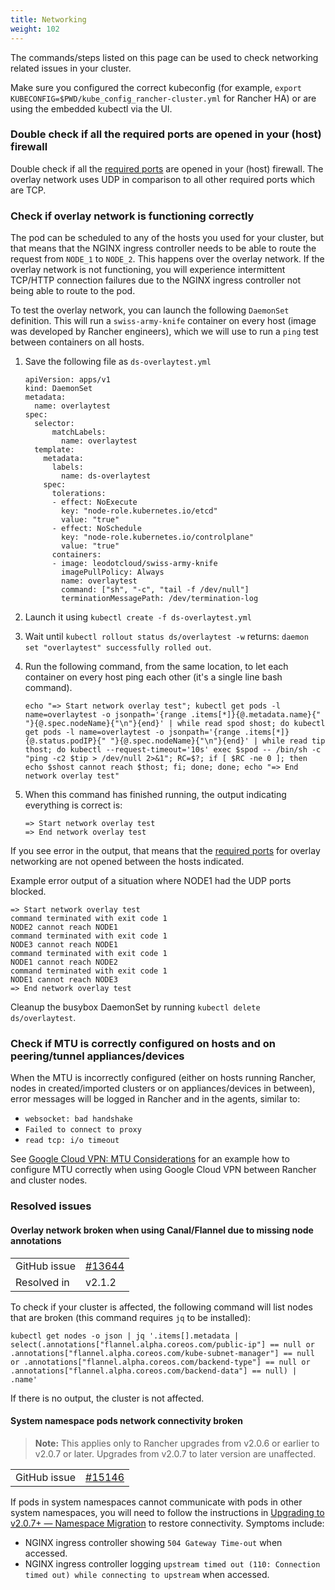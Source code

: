 ```yaml
---
title: Networking
weight: 102
---
```


The commands/steps listed on this page can be used to check networking related issues in your cluster.

Make sure you configured the correct kubeconfig (for example, `export KUBECONFIG=$PWD/kube_config_rancher-cluster.yml` for Rancher HA) or are using the embedded kubectl via the UI.

### Double check if all the required ports are opened in your (host) firewall

Double check if all the [required ports]({{<baseurl>}}/rancher/v2.x/en/cluster-provisioning/node-requirements/#networking-requirements/) are opened in your (host) firewall. The overlay network uses UDP in comparison to all other required ports which are TCP.

### Check if overlay network is functioning correctly

The pod can be scheduled to any of the hosts you used for your cluster, but that means that the NGINX ingress controller needs to be able to route the request from `NODE_1` to `NODE_2`. This happens over the overlay network. If the overlay network is not functioning, you will experience intermittent TCP/HTTP connection failures due to the NGINX ingress controller not being able to route to the pod.

To test the overlay network, you can launch the following `DaemonSet` definition. This will run a `swiss-army-knife` container on every host (image was developed by Rancher engineers), which we will use to run a `ping` test between containers on all hosts.

1. Save the following file as `ds-overlaytest.yml`

    ```
    apiVersion: apps/v1
    kind: DaemonSet
    metadata:
      name: overlaytest
    spec:
      selector:
          matchLabels:
            name: overlaytest
      template:
        metadata:
          labels:
            name: ds-overlaytest
        spec:
          tolerations:
          - effect: NoExecute
            key: "node-role.kubernetes.io/etcd"
            value: "true"
          - effect: NoSchedule
            key: "node-role.kubernetes.io/controlplane"
            value: "true"
          containers:
          - image: leodotcloud/swiss-army-knife
            imagePullPolicy: Always
            name: overlaytest
            command: ["sh", "-c", "tail -f /dev/null"]
            terminationMessagePath: /dev/termination-log
    ```

2. Launch it using `kubectl create -f ds-overlaytest.yml`
3. Wait until `kubectl rollout status ds/overlaytest -w` returns: `daemon set "overlaytest" successfully rolled out`.
4. Run the following command, from the same location, to let each container on every host ping each other (it's a single line bash command).

    ```
    echo "=> Start network overlay test"; kubectl get pods -l name=overlaytest -o jsonpath='{range .items[*]}{@.metadata.name}{" "}{@.spec.nodeName}{"\n"}{end}' | while read spod shost; do kubectl get pods -l name=overlaytest -o jsonpath='{range .items[*]}{@.status.podIP}{" "}{@.spec.nodeName}{"\n"}{end}' | while read tip thost; do kubectl --request-timeout='10s' exec $spod -- /bin/sh -c "ping -c2 $tip > /dev/null 2>&1"; RC=$?; if [ $RC -ne 0 ]; then echo $shost cannot reach $thost; fi; done; done; echo "=> End network overlay test"
    ```

5. When this command has finished running, the output indicating everything is correct is:

    ```
    => Start network overlay test
    => End network overlay test
    ```

If you see error in the output, that means that the [required ports]({{<baseurl>}}/rancher/v2.x/en/cluster-provisioning/node-requirements/#networking-requirements/) for overlay networking are not opened between the hosts indicated.

Example error output of a situation where NODE1 had the UDP ports blocked.

```
=> Start network overlay test
command terminated with exit code 1
NODE2 cannot reach NODE1
command terminated with exit code 1
NODE3 cannot reach NODE1
command terminated with exit code 1
NODE1 cannot reach NODE2
command terminated with exit code 1
NODE1 cannot reach NODE3
=> End network overlay test
```

Cleanup the busybox DaemonSet by running `kubectl delete ds/overlaytest`.

### Check if MTU is correctly configured on hosts and on peering/tunnel appliances/devices

When the MTU is incorrectly configured (either on hosts running Rancher, nodes in created/imported clusters or on appliances/devices in between), error messages will be logged in Rancher and in the agents, similar to:

* `websocket: bad handshake`
* `Failed to connect to proxy`
* `read tcp: i/o timeout`

See [Google Cloud VPN: MTU Considerations](https://cloud.google.com/vpn/docs/concepts/mtu-considerations#gateway_mtu_vs_system_mtu) for an example how to configure MTU correctly when using Google Cloud VPN between Rancher and cluster nodes.

### Resolved issues

#### Overlay network broken when using Canal/Flannel due to missing node annotations

| | |
|------------|------------|
| GitHub issue | [#13644](https://github.com/rancher/rancher/issues/13644) |
| Resolved in |  v2.1.2 |

To check if your cluster is affected, the following command will list nodes that are broken (this command requires `jq` to be installed):

```
kubectl get nodes -o json | jq '.items[].metadata | select(.annotations["flannel.alpha.coreos.com/public-ip"] == null or .annotations["flannel.alpha.coreos.com/kube-subnet-manager"] == null or .annotations["flannel.alpha.coreos.com/backend-type"] == null or .annotations["flannel.alpha.coreos.com/backend-data"] == null) | .name'
```

If there is no output, the cluster is not affected.

#### System namespace pods network connectivity broken

> **Note:** This applies only to Rancher upgrades from v2.0.6 or earlier to v2.0.7 or later. Upgrades from v2.0.7 to later version are unaffected.

| | |
|------------|------------|
| GitHub issue | [#15146](https://github.com/rancher/rancher/issues/15146) |

If pods in system namespaces cannot communicate with pods in other system namespaces, you will need to follow the instructions in [Upgrading to v2.0.7+ — Namespace Migration]({{<baseurl>}}/rancher/v2.x/en/upgrades/upgrades/namespace-migration/) to restore connectivity. Symptoms include:

- NGINX ingress controller showing `504 Gateway Time-out` when accessed.
- NGINX ingress controller logging `upstream timed out (110: Connection timed out) while connecting to upstream` when accessed.
